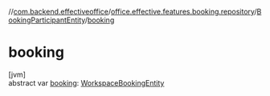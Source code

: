 //[com.backend.effectiveoffice](../../../index.md)/[office.effective.features.booking.repository](../index.md)/[BookingParticipantEntity](index.md)/[booking](booking.md)

# booking

[jvm]\
abstract var [booking](booking.md): [WorkspaceBookingEntity](../-workspace-booking-entity/index.md)

